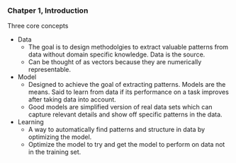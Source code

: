 ### Chatper 1, Introduction

Three core concepts
* Data
  * The goal is to design methodolgies to extract valuable patterns from 
  data without domain specific knowledge. Data is the source. 
  * Can be thought of as vectors because they are numerically representable.
* Model
  * Designed to achieve the goal of extracting patterns. Models are the means. 
  Said to learn from data if its performance on a task improves after taking 
  data into account. 
  * Good models are simplified version of real data sets which can capture relevant 
  details and show off specific patterns in the data.
* Learning
  * A way to automatically find patterns and structure in data by optimizing
  the model.
  * Optimize the model to try and get the model to perform on data not in the 
  training set.
  
  
  

  
